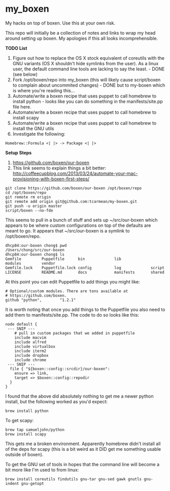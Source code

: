 my_boxen
========

My hacks on top of boxen. Use this at your own risk.

This repo will initially be a collection of notes and links to wrap my head around setting up boxen. My apologies if this all looks incomprehensible.

__TODO List__

1. Figure out how to replace the OS X stock equivalent of coreutils with the GNU variants (OS X shouldn't hide symlinks from the user). As a linux user, the default command line tools are lacking to say the least. - DONE (see below)
2. Fork /opt/boxen/repo into my_boxen (this will likely cause script/boxen to complain about uncommited changes) - DONE but to my-boxen which is where you're reading this...
3. Automate/write a boxen recipe that uses puppet to call homebrew to install python - looks like you can do something in the manifests/site.pp file here.
4. Automate/write a boxen recipe that uses puppet to call homebrew to install scapy
5. Automate/write a boxen recipe that uses puppet to call homebrew to install the GNU utils
6. Investigate the following:

```
Homebrew::Formula <| |> -> Package <| |>
```

__Setup Steps__

1. https://github.com/boxen/our-boxen
2. This link seems to explain things a bit better: http://coffeecupblog.com/2013/03/24/automate-your-mac-provisioning-with-boxen-first-steps/

```
git clone https://github.com/boxen/our-boxen /opt/boxen/repo
cd /opt/boxen/repo
git remote rm origin
git remote add origin git@github.com:tcarmean/my-boxen.git 
git push -u origin master
script/boxen --no-fde
```
This seems to pull in a bunch of stuff and sets up ~/src/our-boxen which appears to be where custom configurations on top of the defaults are meant to go. It appears that ~/src/our-boxen is a symlink to /opt/boxen/repo. 

```
dhcp84:our-boxen chong$ pwd
/Users/chong/src/our-boxen
dhcp84:our-boxen chong$ ls
Gemfile         Puppetfile      bin             lib             modules         vendor
Gemfile.lock    Puppetfile.lock config          log             script
LICENSE         README.md       docs            manifests       shared
```

At this point you can edit Puppetfile to add things you might like:

```
# Optional/custom modules. There are tons available at
# https://github.com/boxen.
github "python",        "1.2.1"
```

It is worth noting that once you add things to the Puppetfile you also need to add them to manifests/site.pp. The code to do so looks like this:

```
node default {
 --- SNIP ---
	# pull in custom packages that we added in puppetfile
	include	macvim
	include	alfred
	include	virtualbox
	include	iterm2
	include	dropbox
	include	chrome
 --- SNIP ---
  file { "${boxen::config::srcdir}/our-boxen":
    ensure => link,
    target => $boxen::config::repodir
  }
}
``` 

I found that the above did absolutely nothing to get me a newer python install, but the following worked as you'd expect:

```
brew install python
```

To get scapy:

```
brew tap samueljohn/python
brew install scapy
```

This gets me a broken environment. Apparently homebrew didn't install all of the deps for scapy (this is a bit weird as it DID get me something usable outside of boxen).

To get the GNU set of tools in hopes that the command line will become a bit more like I'm used to from linux:

```
brew install coreutils findutils gnu-tar gnu-sed gawk gnutls gnu-indent gnu-getopt
```
